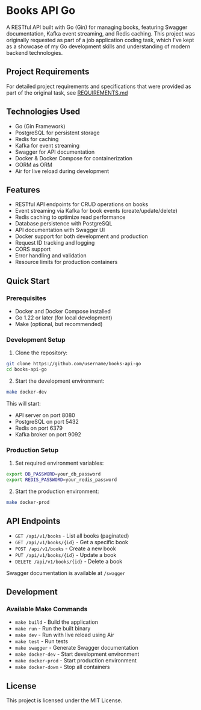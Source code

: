 # Books API Go

A RESTful API built with Go (Gin) for managing books, featuring Swagger documentation, Kafka event streaming, and Redis caching. This project was originally requested as part of a job application coding task, which I've kept as a showcase of my Go development skills and understanding of modern backend technologies.

## Project Requirements

For detailed project requirements and specifications that were provided as part of the original task, see [REQUIREMENTS.md](docs/REQUIREMENTS.md)

## Technologies Used

- Go (Gin Framework)
- PostgreSQL for persistent storage
- Redis for caching
- Kafka for event streaming
- Swagger for API documentation
- Docker & Docker Compose for containerization
- GORM as ORM
- Air for live reload during development

## Features

- RESTful API endpoints for CRUD operations on books
- Event streaming via Kafka for book events (create/update/delete)
- Redis caching to optimize read performance
- Database persistence with PostgreSQL
- API documentation with Swagger UI
- Docker support for both development and production
- Request ID tracking and logging
- CORS support
- Error handling and validation
- Resource limits for production containers

## Quick Start

### Prerequisites

- Docker and Docker Compose installed
- Go 1.22 or later (for local development)
- Make (optional, but recommended)

### Development Setup

1. Clone the repository:

```bash
git clone https://github.com/username/books-api-go
cd books-api-go
```

2. Start the development environment:

```bash
make docker-dev
```

This will start:

- API server on port 8080
- PostgreSQL on port 5432
- Redis on port 6379
- Kafka broker on port 9092

### Production Setup

1. Set required environment variables:

```bash
export DB_PASSWORD=your_db_password
export REDIS_PASSWORD=your_redis_password
```

2. Start the production environment:

```bash
make docker-prod
```

## API Endpoints

- `GET /api/v1/books` - List all books (paginated)
- `GET /api/v1/books/{id}` - Get a specific book
- `POST /api/v1/books` - Create a new book
- `PUT /api/v1/books/{id}` - Update a book
- `DELETE /api/v1/books/{id}` - Delete a book

Swagger documentation is available at `/swagger`

## Development

### Available Make Commands

- `make build` - Build the application
- `make run` - Run the built binary
- `make dev` - Run with live reload using Air
- `make test` - Run tests
- `make swagger` - Generate Swagger documentation
- `make docker-dev` - Start development environment
- `make docker-prod` - Start production environment
- `make docker-down` - Stop all containers

## License

This project is licensed under the MIT License.
